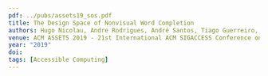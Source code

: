 ```yaml
---
pdf: ../pubs/assets19_sos.pdf
title: The Design Space of Nonvisual Word Completion
authors: Hugo Nicolau, Andre Rodrigues, André Santos, Tiago Guerreiro, Kyle Montague and João Guerreiro
venue: ACM ASSETS 2019 - 21st International ACM SIGACCESS Conference on Computers and Accessibility, Pittsburgh, PA, USA, October, 2019
year: "2019"
doi: 
tags: [Accessible Computing]
---
```

